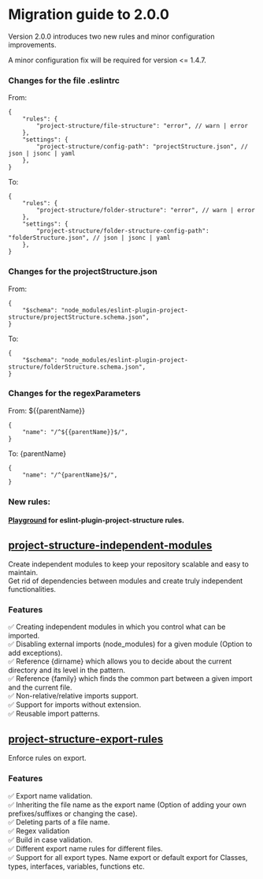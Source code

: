 # Migration guide to 2.0.0

Version 2.0.0 introduces two new rules and minor configuration improvements.

A minor configuration fix will be required for version <= 1.4.7.

### Changes for the file .eslintrc

From:

```jsonc
{
    "rules": {
        "project-structure/file-structure": "error", // warn | error
    },
    "settings": {
        "project-structure/config-path": "projectStructure.json", // json | jsonc | yaml
    },
}
```

To:

```jsonc
{
    "rules": {
        "project-structure/folder-structure": "error", // warn | error
    },
    "settings": {
        "project-structure/folder-structure-config-path": "folderStructure.json", // json | jsonc | yaml
    },
}
```

### Changes for the projectStructure.json

From:

```jsonc
{
    "$schema": "node_modules/eslint-plugin-project-structure/projectStructure.schema.json",
}
```

To:

```jsonc
{
    "$schema": "node_modules/eslint-plugin-project-structure/folderStructure.schema.json",
}
```

### Changes for the regexParameters

From: ${{parentName}}

```jsonc
{
    "name": "/^${{parentName}}$/",
}
```

To: {parentName}

```jsonc
{
    "name": "/^{parentName}$/",
}
```

### New rules:

#### [**Playground**](https://github.com/Igorkowalski94/eslint-plugin-project-structure-playground) for eslint-plugin-project-structure rules.

## **[project-structure-independent-modules](https://github.com/Igorkowalski94/eslint-plugin-project-structure/blob/main/documentation/project-structure-independent-modules.md)**

Create independent modules to keep your repository scalable and easy to maintain.<br>
Get rid of dependencies between modules and create truly independent functionalities.

### Features

✅ Creating independent modules in which you control what can be imported.<br>
✅ Disabling external imports (node_modules) for a given module (Option to add exceptions). <br>
✅ Reference {dirname} which allows you to decide about the current directory and its level in the pattern.<br>
✅ Reference {family} which finds the common part between a given import and the current file.<br>
✅ Non-relative/relative imports support. <br>
✅ Support for imports without extension. <br>
✅ Reusable import patterns. <br>

## **[project-structure-export-rules](https://github.com/Igorkowalski94/eslint-plugin-project-structure/blob/main/documentation/project-structure-export-rules.md)**

Enforce rules on export.

### Features

✅ Export name validation. <br>
✅ Inheriting the file name as the export name (Option of adding your own prefixes/suffixes or changing the case).<br>
✅ Deleting parts of a file name. <br>
✅ Regex validation<br>
✅ Build in case validation.<br>
✅ Different export name rules for different files.<br>
✅ Support for all export types. Name export or default export for Classes, types, interfaces, variables, functions etc.<br>
